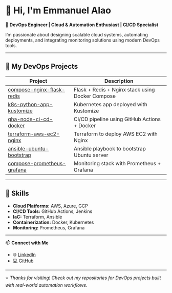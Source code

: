 # 👋 Hi, I'm Emmanuel Alao

🚀 **DevOps Engineer | Cloud & Automation Enthusiast | CI/CD Specialist**

I’m passionate about designing scalable cloud systems, automating deployments, and integrating monitoring solutions using modern DevOps tools.

---

## 🧰 My DevOps Projects

| Project | Description |
|----------|--------------|
| [compose-nginx-flask-redis](https://github.com/Femi6715/compose-nginx-flask-redis) | Flask + Redis + Nginx stack using Docker Compose |
| [k8s-python-app-kustomize](https://github.com/Femi6715/k8s-python-app-kustomize) | Kubernetes app deployed with Kustomize |
| [gha-node-ci-cd-docker](https://github.com/Femi6715/gha-node-ci-cd-docker) | CI/CD pipeline using GitHub Actions + Docker |
| [terraform-aws-ec2-nginx](https://github.com/Femi6715/terraform-aws-ec2-nginx) | Terraform to deploy AWS EC2 with Nginx |
| [ansible-ubuntu-bootstrap](https://github.com/Femi6715/ansible-ubuntu-bootstrap) | Ansible playbook to bootstrap Ubuntu server |
| [compose-prometheus-grafana](https://github.com/Femi6715/compose-prometheus-grafana) | Monitoring stack with Prometheus + Grafana |

---

## 🧠 Skills
- **Cloud Platforms:** AWS, Azure, GCP  
- **CI/CD Tools:** GitHub Actions, Jenkins  
- **IaC:** Terraform, Ansible  
- **Containerization:** Docker, Kubernetes  
- **Monitoring:** Prometheus, Grafana  

---

📫 **Connect with Me**
- 🌐 [LinkedIn](https://www.linkedin.com/in/emmanuelalao7/)
- 💻 [GitHub](https://github.com/EmmanuelAlao)

---

⭐ *Thanks for visiting! Check out my repositories for DevOps projects built with real-world automation workflows.*
